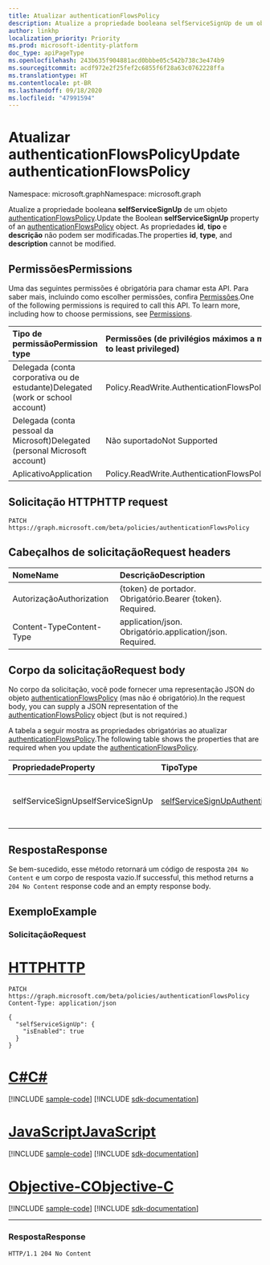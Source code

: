 ```yaml
---
title: Atualizar authenticationFlowsPolicy
description: Atualize a propriedade booleana selfServiceSignUp de um objeto authenticationFlowsPolicy.
author: linkhp
localization_priority: Priority
ms.prod: microsoft-identity-platform
doc_type: apiPageType
ms.openlocfilehash: 243b635f904881acd0bbbe05c542b738c3e474b9
ms.sourcegitcommit: acdf972e2f25fef2c6855f6f28a63c0762228ffa
ms.translationtype: HT
ms.contentlocale: pt-BR
ms.lasthandoff: 09/18/2020
ms.locfileid: "47991594"
---
```

# <a name="update-authenticationflowspolicy"></a><span data-ttu-id="dbd34-103">Atualizar authenticationFlowsPolicy</span><span class="sxs-lookup"><span data-stu-id="dbd34-103">Update authenticationFlowsPolicy</span></span>

<span data-ttu-id="dbd34-104">Namespace: microsoft.graph</span><span class="sxs-lookup"><span data-stu-id="dbd34-104">Namespace: microsoft.graph</span></span>

<span data-ttu-id="dbd34-105">Atualize a propriedade booleana **selfServiceSignUp** de um objeto [authenticationFlowsPolicy](../resources/authenticationflowspolicy.md).</span><span class="sxs-lookup"><span data-stu-id="dbd34-105">Update the Boolean **selfServiceSignUp** property of an [authenticationFlowsPolicy](../resources/authenticationflowspolicy.md) object.</span></span> <span data-ttu-id="dbd34-106">As propriedades **id**, **tipo** e **descrição** não podem ser modificadas.</span><span class="sxs-lookup"><span data-stu-id="dbd34-106">The properties **id**, **type**, and **description** cannot be modified.</span></span>

## <a name="permissions"></a><span data-ttu-id="dbd34-107">Permissões</span><span class="sxs-lookup"><span data-stu-id="dbd34-107">Permissions</span></span>
<span data-ttu-id="dbd34-p102">Uma das seguintes permissões é obrigatória para chamar esta API. Para saber mais, incluindo como escolher permissões, confira [Permissões](/graph/permissions-reference).</span><span class="sxs-lookup"><span data-stu-id="dbd34-p102">One of the following permissions is required to call this API. To learn more, including how to choose permissions, see [Permissions](/graph/permissions-reference).</span></span>

|<span data-ttu-id="dbd34-110">Tipo de permissão</span><span class="sxs-lookup"><span data-stu-id="dbd34-110">Permission type</span></span>|<span data-ttu-id="dbd34-111">Permissões (de privilégios máximos a mínimos)</span><span class="sxs-lookup"><span data-stu-id="dbd34-111">Permissions (from most to least privileged)</span></span>|
|:---|:---|
|<span data-ttu-id="dbd34-112">Delegada (conta corporativa ou de estudante)</span><span class="sxs-lookup"><span data-stu-id="dbd34-112">Delegated (work or school account)</span></span>|<span data-ttu-id="dbd34-113">Policy.ReadWrite.AuthenticationFlows</span><span class="sxs-lookup"><span data-stu-id="dbd34-113">Policy.ReadWrite.AuthenticationFlows</span></span>|
|<span data-ttu-id="dbd34-114">Delegada (conta pessoal da Microsoft)</span><span class="sxs-lookup"><span data-stu-id="dbd34-114">Delegated (personal Microsoft account)</span></span>|<span data-ttu-id="dbd34-115">Não suportado</span><span class="sxs-lookup"><span data-stu-id="dbd34-115">Not Supported</span></span>|
|<span data-ttu-id="dbd34-116">Aplicativo</span><span class="sxs-lookup"><span data-stu-id="dbd34-116">Application</span></span>|<span data-ttu-id="dbd34-117">Policy.ReadWrite.AuthenticationFlows</span><span class="sxs-lookup"><span data-stu-id="dbd34-117">Policy.ReadWrite.AuthenticationFlows</span></span>|

## <a name="http-request"></a><span data-ttu-id="dbd34-118">Solicitação HTTP</span><span class="sxs-lookup"><span data-stu-id="dbd34-118">HTTP request</span></span>

<!-- {
  "blockType": "ignored"
}
-->
``` http
PATCH https://graph.microsoft.com/beta/policies/authenticationFlowsPolicy
```

## <a name="request-headers"></a><span data-ttu-id="dbd34-119">Cabeçalhos de solicitação</span><span class="sxs-lookup"><span data-stu-id="dbd34-119">Request headers</span></span>
|<span data-ttu-id="dbd34-120">Nome</span><span class="sxs-lookup"><span data-stu-id="dbd34-120">Name</span></span>|<span data-ttu-id="dbd34-121">Descrição</span><span class="sxs-lookup"><span data-stu-id="dbd34-121">Description</span></span>|
|:---|:---|
|<span data-ttu-id="dbd34-122">Autorização</span><span class="sxs-lookup"><span data-stu-id="dbd34-122">Authorization</span></span>|<span data-ttu-id="dbd34-p103">{token} de portador. Obrigatório.</span><span class="sxs-lookup"><span data-stu-id="dbd34-p103">Bearer {token}. Required.</span></span>|
|<span data-ttu-id="dbd34-125">Content-Type</span><span class="sxs-lookup"><span data-stu-id="dbd34-125">Content-Type</span></span>|<span data-ttu-id="dbd34-p104">application/json. Obrigatório.</span><span class="sxs-lookup"><span data-stu-id="dbd34-p104">application/json. Required.</span></span>|

## <a name="request-body"></a><span data-ttu-id="dbd34-128">Corpo da solicitação</span><span class="sxs-lookup"><span data-stu-id="dbd34-128">Request body</span></span>
<span data-ttu-id="dbd34-129">No corpo da solicitação, você pode fornecer uma representação JSON do objeto [authenticationFlowsPolicy](../resources/authenticationflowspolicy.md) (mas não é obrigatório).</span><span class="sxs-lookup"><span data-stu-id="dbd34-129">In the request body, you can supply a JSON representation of the [authenticationFlowsPolicy](../resources/authenticationflowspolicy.md) object (but is not required.)</span></span>

<span data-ttu-id="dbd34-130">A tabela a seguir mostra as propriedades obrigatórias ao atualizar [authenticationFlowsPolicy](../resources/authenticationflowspolicy.md).</span><span class="sxs-lookup"><span data-stu-id="dbd34-130">The following table shows the properties that are required when you update the [authenticationFlowsPolicy](../resources/authenticationflowspolicy.md).</span></span>

|<span data-ttu-id="dbd34-131">Propriedade</span><span class="sxs-lookup"><span data-stu-id="dbd34-131">Property</span></span>|<span data-ttu-id="dbd34-132">Tipo</span><span class="sxs-lookup"><span data-stu-id="dbd34-132">Type</span></span>|<span data-ttu-id="dbd34-133">Descrição</span><span class="sxs-lookup"><span data-stu-id="dbd34-133">Description</span></span>|
|:---|:---|:---|
|<span data-ttu-id="dbd34-134">selfServiceSignUp</span><span class="sxs-lookup"><span data-stu-id="dbd34-134">selfServiceSignUp</span></span>|[<span data-ttu-id="dbd34-135">selfServiceSignUpAuthenticationFlowConfiguration</span><span class="sxs-lookup"><span data-stu-id="dbd34-135">selfServiceSignUpAuthenticationFlowConfiguration</span></span>](../resources/selfservicesignupauthenticationflowconfiguration.md)|<span data-ttu-id="dbd34-136">Configuração de inscrição de autoatendimento.</span><span class="sxs-lookup"><span data-stu-id="dbd34-136">Self-service sign-up configuration.</span></span>|

## <a name="response"></a><span data-ttu-id="dbd34-137">Resposta</span><span class="sxs-lookup"><span data-stu-id="dbd34-137">Response</span></span>

<span data-ttu-id="dbd34-138">Se bem-sucedido, esse método retornará um código de resposta `204 No Content` e um corpo de resposta vazio.</span><span class="sxs-lookup"><span data-stu-id="dbd34-138">If successful, this method returns a `204 No Content` response code and an empty response body.</span></span>

## <a name="example"></a><span data-ttu-id="dbd34-139">Exemplo</span><span class="sxs-lookup"><span data-stu-id="dbd34-139">Example</span></span>

### <a name="request"></a><span data-ttu-id="dbd34-140">Solicitação</span><span class="sxs-lookup"><span data-stu-id="dbd34-140">Request</span></span>

# <a name="http"></a>[<span data-ttu-id="dbd34-141">HTTP</span><span class="sxs-lookup"><span data-stu-id="dbd34-141">HTTP</span></span>](#tab/http)
<!-- {
  "blockType": "request",
  "name": "update_authenticationflowspolicy"
}
-->
```http
PATCH https://graph.microsoft.com/beta/policies/authenticationFlowsPolicy
Content-Type: application/json

{
  "selfServiceSignUp": {
    "isEnabled": true
  }
}
```
# <a name="c"></a>[<span data-ttu-id="dbd34-142">C#</span><span class="sxs-lookup"><span data-stu-id="dbd34-142">C#</span></span>](#tab/csharp)
[!INCLUDE [sample-code](../includes/snippets/csharp/update-authenticationflowspolicy-csharp-snippets.md)]
[!INCLUDE [sdk-documentation](../includes/snippets/snippets-sdk-documentation-link.md)]

# <a name="javascript"></a>[<span data-ttu-id="dbd34-143">JavaScript</span><span class="sxs-lookup"><span data-stu-id="dbd34-143">JavaScript</span></span>](#tab/javascript)
[!INCLUDE [sample-code](../includes/snippets/javascript/update-authenticationflowspolicy-javascript-snippets.md)]
[!INCLUDE [sdk-documentation](../includes/snippets/snippets-sdk-documentation-link.md)]

# <a name="objective-c"></a>[<span data-ttu-id="dbd34-144">Objective-C</span><span class="sxs-lookup"><span data-stu-id="dbd34-144">Objective-C</span></span>](#tab/objc)
[!INCLUDE [sample-code](../includes/snippets/objc/update-authenticationflowspolicy-objc-snippets.md)]
[!INCLUDE [sdk-documentation](../includes/snippets/snippets-sdk-documentation-link.md)]

---


### <a name="response"></a><span data-ttu-id="dbd34-145">Resposta</span><span class="sxs-lookup"><span data-stu-id="dbd34-145">Response</span></span>
<!-- {
  "blockType": "response",
  "truncated": true
} -->
``` http
HTTP/1.1 204 No Content
```


